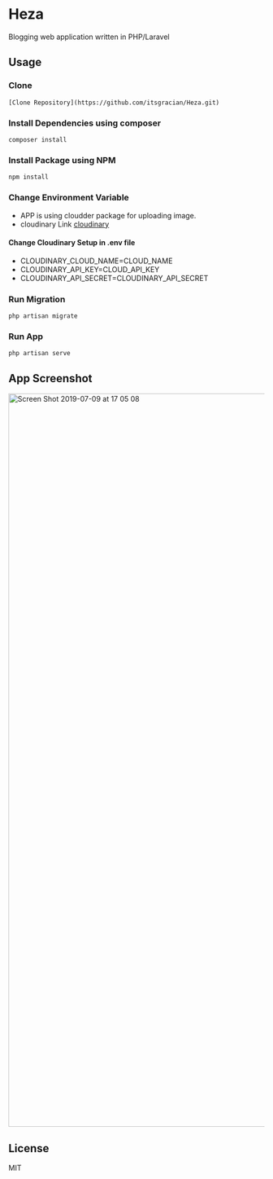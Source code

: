 # Heza
Blogging web application written in PHP/Laravel

## Usage
### Clone
```
[Clone Repository](https://github.com/itsgracian/Heza.git)
```
### Install Dependencies using composer
```
composer install
```

### Install Package using NPM
```
npm install
```
### Change Environment Variable
 - APP is using cloudder package for uploading image. 
 - cloudinary Link [cloudinary](https://cloudinary.com/) 
#### Change Cloudinary Setup  in .env file
- CLOUDINARY_CLOUD_NAME=CLOUD_NAME
- CLOUDINARY_API_KEY=CLOUD_API_KEY
- CLOUDINARY_API_SECRET=CLOUDINARY_API_SECRET

### Run Migration
```
php artisan migrate
```
### Run App
```
php artisan serve
```
## App Screenshot
<img width="1440" alt="Screen Shot 2019-07-09 at 17 05 08" src="https://user-images.githubusercontent.com/27460888/60900062-de857780-a26b-11e9-9299-5f3b45e49d49.png">

## License
MIT

